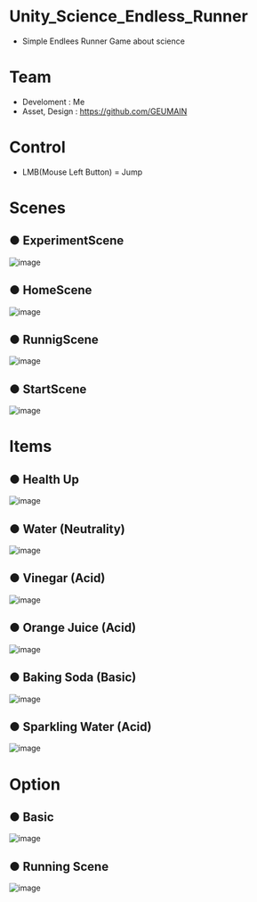 # Unity_Science_Endless_Runner
-  Simple Endlees Runner Game about science

# Team
- Develoment : Me
- Asset, Design : https://github.com/GEUMAIN

# Control
- LMB(Mouse Left Button) = Jump

# Scenes
## ● ExperimentScene
![image](https://github.com/wkdtjdwns/Unity_Science_Endless_Runner/assets/128266768/19207b34-2f2f-4ee0-a902-5ab9029d4967)

## ● HomeScene
![image](https://github.com/wkdtjdwns/Unity_Science_Endless_Runner/assets/128266768/096c52bb-eeae-4f97-ae43-bec03718f44c)

## ● RunnigScene
![image](https://github.com/wkdtjdwns/Unity_Science_Endless_Runner/assets/128266768/68c04944-c30b-4487-b159-bdc14bc8b51f)

## ● StartScene
![image](https://github.com/wkdtjdwns/Unity_Science_Endless_Runner/assets/128266768/bbcb750a-c440-49b7-a41b-655d626e6c6a)


# Items
## ● Health Up
![image](https://github.com/wkdtjdwns/Unity_Science_Endless_Runner/assets/128266768/39b8b6c6-fe80-43f4-9635-7f64b5a17494)

## ● Water (Neutrality)
![image](https://github.com/wkdtjdwns/Unity_Science_Endless_Runner/assets/128266768/7d96d75e-837d-40c4-860a-1ffd2021aa4c)

## ● Vinegar (Acid)
![image](https://github.com/wkdtjdwns/Unity_Science_Endless_Runner/assets/128266768/291339a4-d4bf-43c2-bdba-c4359eae8c39)

## ● Orange Juice (Acid)
![image](https://github.com/wkdtjdwns/Unity_Science_Endless_Runner/assets/128266768/063d011a-6270-41db-8e70-8f05eb410744)

## ● Baking Soda (Basic)
![image](https://github.com/wkdtjdwns/Unity_Science_Endless_Runner/assets/128266768/b7961987-17c1-499c-b81e-bd44992e4564)

## ● Sparkling Water (Acid)
![image](https://github.com/wkdtjdwns/Unity_Science_Endless_Runner/assets/128266768/3ee32d86-de98-49ac-8b26-fe4da05b8851)


# Option
## ● Basic
![image](https://github.com/wkdtjdwns/Unity_Science_Endless_Runner/assets/128266768/a5dedab7-0b4f-4eb3-94ef-f527539d57dd)

## ● Running Scene
![image](https://github.com/wkdtjdwns/Unity_Science_Endless_Runner/assets/128266768/d9fb8f36-cba5-4b0a-ab80-540311e0fff0)
